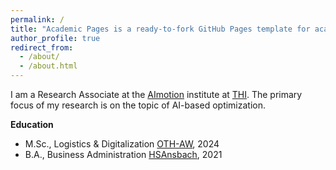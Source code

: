 ```yaml
---
permalink: /
title: "Academic Pages is a ready-to-fork GitHub Pages template for academic personal websites"
author_profile: true
redirect_from: 
  - /about/
  - /about.html
---
```



I am a Research Associate at the [AImotion](https://www.thi.de/forschung/aimotion/) institute at [THI](https://www.thi.de/). The primary focus of my research is on the topic of AI-based optimization.



**Education**
- M.Sc., Logistics & Digitalization [OTH-AW](https://www.oth-aw.de/), 2024
- B.A., Business Administration [HSAnsbach](https://www.hs-ansbach.de/startseite/), 2021

